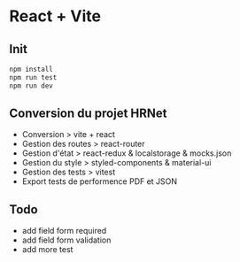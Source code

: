 # React + Vite

## Init

```bash
npm install
npm run test
npm run dev
```

## Conversion du projet HRNet 
- Conversion > vite + react
- Gestion des routes > react-router 
- Gestion d'état > react-redux & localstorage & mocks.json
- Gestion du style > styled-components & material-ui
- Gestion des tests > vitest
- Export tests de performence PDF et JSON


## Todo
- add field form required
- add field form validation
- add more test
